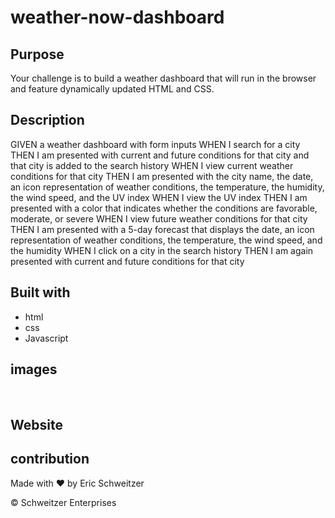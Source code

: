 # weather-now-dashboard

## Purpose

Your challenge is to build a weather dashboard that will run in the browser and feature dynamically updated HTML and CSS.

## Description

GIVEN a weather dashboard with form inputs
WHEN I search for a city
THEN I am presented with current and future conditions for that city and that city is added to the search history
WHEN I view current weather conditions for that city
THEN I am presented with the city name, the date, an icon representation of weather conditions, the temperature, the humidity, the wind speed, and the UV index
WHEN I view the UV index
THEN I am presented with a color that indicates whether the conditions are favorable, moderate, or severe
WHEN I view future weather conditions for that city
THEN I am presented with a 5-day forecast that displays the date, an icon representation of weather conditions, the temperature, the wind speed, and the humidity
WHEN I click on a city in the search history
THEN I am again presented with current and future conditions for that city



## Built with
* html
* css
* Javascript

## images

![]()
![]()
![]()
![]()
![]()

## Website


## contribution
Made with ❤️ by Eric Schweitzer 

&copy; Schweitzer Enterprises